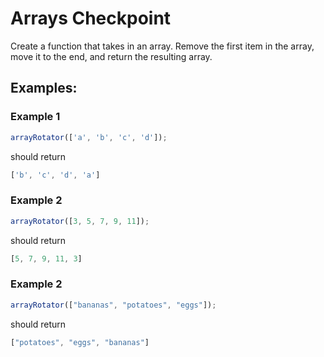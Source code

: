 # Arrays Checkpoint

Create a function that takes in an array. Remove the first item in the array, move it to the end, and return the resulting array.

## Examples:

### Example 1

```js
arrayRotator(['a', 'b', 'c', 'd']);
```

should return 

```js
['b', 'c', 'd', 'a']
```

### Example 2

```js
arrayRotator([3, 5, 7, 9, 11]);
```

should return 

```js
[5, 7, 9, 11, 3]
```

### Example 2

```js
arrayRotator(["bananas", "potatoes", "eggs"]);
```

should return 

```js
["potatoes", "eggs", "bananas"]
```